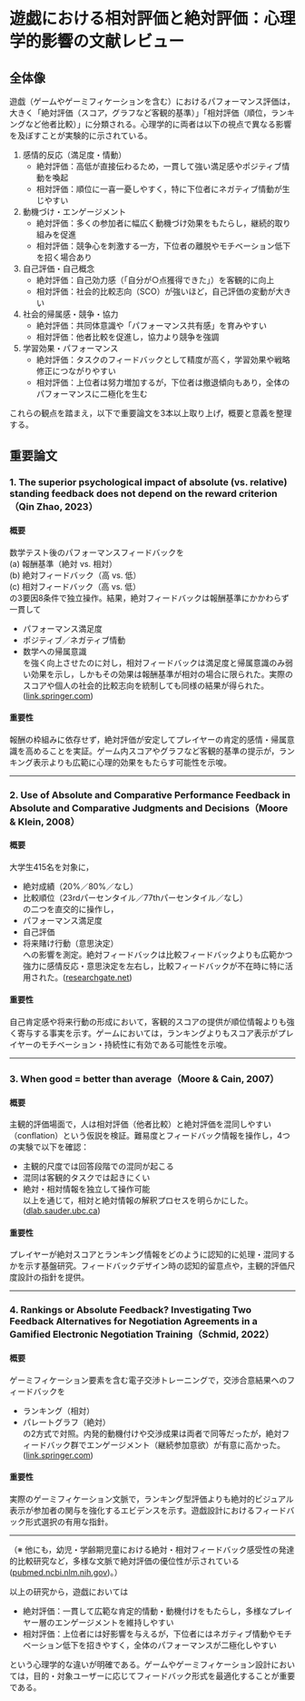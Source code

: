 # 遊戯における相対評価と絶対評価：心理学的影響の文献レビュー

## 全体像  
遊戯（ゲームやゲーミフィケーションを含む）におけるパフォーマンス評価は，大きく「絶対評価（スコア，グラフなど客観的基準）」「相対評価（順位，ランキングなど他者比較）」に分類される。心理学的に両者は以下の視点で異なる影響を及ぼすことが実験的に示されている。

1. 感情的反応（満足度・情動）  
   - 絶対評価：高低が直接伝わるため，一貫して強い満足感やポジティブ情動を喚起  
   - 相対評価：順位に一喜一憂しやすく，特に下位者にネガティブ情動が生じやすい  
2. 動機づけ・エンゲージメント  
   - 絶対評価：多くの参加者に幅広く動機づけ効果をもたらし，継続的取り組みを促進  
   - 相対評価：競争心を刺激する一方，下位者の離脱やモチベーション低下を招く場合あり  
3. 自己評価・自己概念  
   - 絶対評価：自己効力感（「自分が○点獲得できた」）を客観的に向上  
   - 相対評価：社会的比較志向（SCO）が強いほど，自己評価の変動が大きい  
4. 社会的帰属感・競争・協力  
   - 絶対評価：共同体意識や「パフォーマンス共有感」を育みやすい  
   - 相対評価：他者比較を促進し，協力より競争を強調  
5. 学習効果・パフォーマンス  
   - 絶対評価：タスクのフィードバックとして精度が高く，学習効果や戦略修正につながりやすい  
   - 相対評価：上位者は努力増加するが，下位者は撤退傾向もあり，全体のパフォーマンスに二極化を生む

これらの観点を踏まえ，以下で重要論文を3本以上取り上げ，概要と意義を整理する。

## 重要論文

### 1. The superior psychological impact of absolute (vs. relative) standing feedback does not depend on the reward criterion（Qin Zhao, 2023）
#### 概要  
数学テスト後のパフォーマンスフィードバックを  
(a) 報酬基準（絶対 vs. 相対）  
(b) 絶対フィードバック（高 vs. 低）  
(c) 相対フィードバック（高 vs. 低）  
の3要因8条件で独立操作。結果，絶対フィードバックは報酬基準にかかわらず一貫して  
- パフォーマンス満足度  
- ポジティブ／ネガティブ情動  
- 数学への帰属意識  
を強く向上させたのに対し，相対フィードバックは満足度と帰属意識のみ弱い効果を示し，しかもその効果は報酬基準が相対の場合に限られた。実際のスコアや個人の社会的比較志向を統制しても同様の結果が得られた。([link.springer.com](https://link.springer.com/article/10.1007/s11218-023-09758-2?utm_source=chatgpt.com))

#### 重要性  
報酬の枠組みに依存せず，絶対評価が安定してプレイヤーの肯定的感情・帰属意識を高めることを実証。ゲーム内スコアやグラフなど客観的基準の提示が，ランキング表示よりも広範に心理的効果をもたらす可能性を示唆。

---

### 2. Use of Absolute and Comparative Performance Feedback in Absolute and Comparative Judgments and Decisions（Moore & Klein, 2008）
#### 概要  
大学生415名を対象に，  
- 絶対成績（20%／80%／なし）  
- 比較順位（23rdパーセンタイル／77thパーセンタイル／なし）  
の二つを直交的に操作し，  
- パフォーマンス満足度  
- 自己評価  
- 将来賭け行動（意思決定）  
への影響を測定。絶対フィードバックは比較フィードバックよりも広範かつ強力に感情反応・意思決定を左右し，比較フィードバックが不在時に特に活用された。([researchgate.net](https://www.researchgate.net/publication/222209713_Use_of_Absolute_and_Comparative_Performance_Feedback_in_Absolute_and_Comparative_Judgments_and_Decisions?utm_source=chatgpt.com))

#### 重要性  
自己肯定感や将来行動の形成において，客観的スコアの提供が順位情報よりも強く寄与する事実を示す。ゲームにおいては，ランキングよりもスコア表示がプレイヤーのモチベーション・持続性に有効である可能性を示唆。

---

### 3. When good = better than average（Moore & Cain, 2007）
#### 概要  
主観的評価場面で，人は相対評価（他者比較）と絶対評価を混同しやすい（conflation）という仮説を検証。難易度とフィードバック情報を操作し，4つの実験で以下を確認：  
- 主観的尺度では回答段階での混同が起こる  
- 混同は客観的タスクでは起きにくい  
- 絶対・相対情報を独立して操作可能  
以上を通じて，相対と絶対情報の解釈プロセスを明らかにした。([dlab.sauder.ubc.ca](https://dlab.sauder.ubc.ca/sjdm/journal/7308/jdm7308.htm?utm_source=chatgpt.com))

#### 重要性  
プレイヤーが絶対スコアとランキング情報をどのように認知的に処理・混同するかを示す基盤研究。フィードバックデザイン時の認知的留意点や，主観的評価尺度設計の指針を提供。

---

### 4. Rankings or Absolute Feedback? Investigating Two Feedback Alternatives for Negotiation Agreements in a Gamified Electronic Negotiation Training（Schmid, 2022）
#### 概要  
ゲーミフィケーション要素を含む電子交渉トレーニングで，交渉合意結果へのフィードバックを  
- ランキング（相対）  
- パレートグラフ（絶対）  
の2方式で対照。内発的動機付けや交渉成果は両者で同等だったが，絶対フィードバック群でエンゲージメント（継続参加意欲）が有意に高かった。([link.springer.com](https://link.springer.com/chapter/10.1007/978-3-658-38261-2_6?utm_source=chatgpt.com))

#### 重要性  
実際のゲーミフィケーション文脈で，ランキング型評価よりも絶対的ビジュアル表示が参加者の関与を強化するエビデンスを示す。遊戯設計におけるフィードバック形式選択の有用な指針。

---

（※ 他にも，幼児・学齢期児童における絶対・相対フィードバック感受性の発達的比較研究など，多様な文脈で絶対評価の優位性が示されている ([pubmed.ncbi.nlm.nih.gov](https://pubmed.ncbi.nlm.nih.gov/39742530/?utm_source=chatgpt.com))。）

以上の研究から，遊戯においては  
- 絶対評価：一貫して広範な肯定的情動・動機付けをもたらし，多様なプレイヤー層のエンゲージメントを維持しやすい  
- 相対評価：上位者には好影響を与えるが，下位者にはネガティブ情動やモチベーション低下を招きやすく，全体のパフォーマンスが二極化しやすい  

という心理学的な違いが明確である。ゲームやゲーミフィケーション設計においては，目的・対象ユーザーに応じてフィードバック形式を最適化することが重要である。
